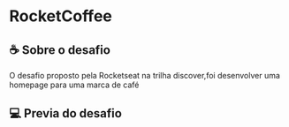 # RocketCoffee

## ☕ Sobre o desafio 
O desafio proposto pela Rocketseat na trilha 
discover,foi desenvolver uma homepage para uma marca
de café

## 💻 Previa do desafio 
